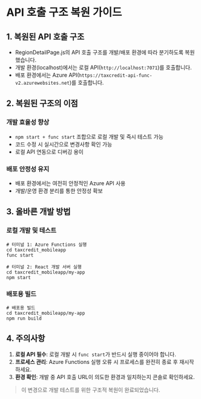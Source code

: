 # API 호출 구조 복원 가이드

## 1. 복원된 API 호출 구조

- RegionDetailPage.js의 API 호출 구조를 개발/배포 환경에 따라 분기하도록 복원했습니다.
- 개발 환경(localhost)에서는 로컬 API(`http://localhost:7071`)를 호출합니다.
- 배포 환경에서는 Azure API(`https://taxcredit-api-func-v2.azurewebsites.net`)를 호출합니다.

## 2. 복원된 구조의 이점

### 개발 효율성 향상
- `npm start + func start` 조합으로 로컬 개발 및 즉시 테스트 가능
- 코드 수정 시 실시간으로 변경사항 확인 가능
- 로컬 API 연동으로 디버깅 용이

### 배포 안정성 유지
- 배포 환경에서는 여전히 안정적인 Azure API 사용
- 개발/운영 환경 분리를 통한 안정성 확보

## 3. 올바른 개발 방법

### 로컬 개발 및 테스트
```
# 터미널 1: Azure Functions 실행
cd taxcredit_mobileapp
func start

# 터미널 2: React 개발 서버 실행
cd taxcredit_mobileapp/my-app
npm start
```

### 배포용 빌드
```
# 배포용 빌드
cd taxcredit_mobileapp/my-app
npm run build
```

## 4. 주의사항

1. **로컬 API 필수**: 로컬 개발 시 `func start`가 반드시 실행 중이어야 합니다.
2. **프로세스 관리**: Azure Functions 실행 오류 시 프로세스를 완전히 종료 후 재시작하세요.
3. **환경 확인**: 개발 중 API 호출 URL이 의도한 환경과 일치하는지 콘솔로 확인하세요.

> 이 변경으로 개발 테스트를 위한 구조적 복원이 완료되었습니다. 